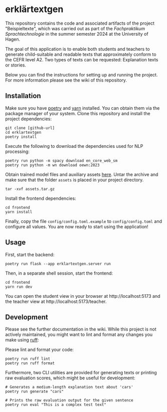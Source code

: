 # erklärtextgen

This repository contains the code and associated artifacts of the project "Beispieltexte", which was carried out as part of the *Fachpraktikum Sprachtechnologie* in the summer semester 2024 at the University of Hagen.

The goal of this application is to enable both students and teachers to generate child-suitable and readable texts that approximately conform to the CEFR level A2. Two types of texts can be requested: Explanation texts or stories.

Below you can find the instructions for setting up and running the project. For more information please see the wiki of this repository.

## Installation

Make sure you have [poetry](https://python-poetry.org/) and [yarn](https://classic.yarnpkg.com/en/) installed. You can obtain them via the package manager of your system. Clone this repository and install the project dependencies:

```
git clone [github-url]
cd erklartextgen
poetry install
```

Execute the following to download the dependencies used for NLP processing:

```
poetry run python -m spacy download en_core_web_sm
poetry run python -m wn download oewn:2023
```

Obtain trained model files and auxiliary assets [here](https://drive.google.com/file/d/15KZWG-nOZ8F2VSKxWS4ESaIBow3lQliB/view?usp=sharing). Untar the archive and make sure that the folder `assets` is placed in your project directory.

```
tar -xvf assets.tar.gz
```

Install the frontend dependencies:

```
cd frontend
yarn install
```

Finally, copy the file `config/config.toml.example` to `config/config.toml` and configure all values. You are now ready to start using the application!

## Usage

First, start the backend:

```
poetry run flask --app erklartextgen.server run
```

Then, in a separate shell session, start the frontend:

```
cd frontend
yarn run dev
```

You can open the student view in your browser at http://localhost:5173 and the teacher view at http://localhost:5173/teacher.

## Development

Please see the further documentation in the wiki. While this project is not actively maintained, you might want to lint and format any changes you make using [ruff](https://docs.astral.sh/ruff/):

Please lint and format your code:
```
poetry run ruff lint
poetry run ruff format
```

Furthermore, two CLI utilities are provided for generating texts or printing raw evaluation scores, which might be useful for development:

```
# Generates a medium-length explanation text about 'cars'
poetry run generate "cars" 

# Prints the raw evaluation output for the given sentence
poetry run eval "This is a complex test text" 
```
